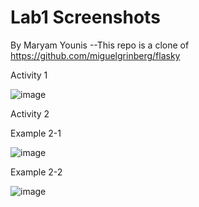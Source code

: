 # Lab1 Screenshots
By Maryam Younis
--This repo is a clone of https://github.com/miguelgrinberg/flasky

Activity 1

![image](https://github.com/maryamyounis/ECE444-F2023-LAB1/assets/102765727/1bc9d335-d996-4882-ac05-46f6aad794bc)

Activity 2

Example 2-1

![image](https://github.com/maryamyounis/ECE444-F2023-LAB1/assets/102765727/6a2fb1d6-02c7-475b-a5d2-c7ca1c761775)


Example 2-2

![image](https://github.com/maryamyounis/ECE444-F2023-LAB1/assets/102765727/39da7354-5080-4ca1-aa46-15b04c39bb88)
